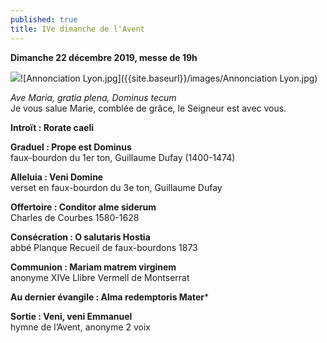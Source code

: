 ```yaml
---
published: true
title: IVe dimanche de l'Avent
---
```

**Dimanche 22 décembre 2019, messe de 19h**  

![]({{site.baseurl}}/images/Annonciation%20Lyon.jpg)![Annonciation Lyon.jpg]({{site.baseurl}}/images/Annonciation Lyon.jpg)

*Ave Maria, gratia plena, Dominus tecum*  
Je vous salue Marie, comblée de grâce, le Seigneur est avec vous.

**Introït : Rorate caeli**

**Graduel : Prope est Dominus**  
faux-bourdon du 1er ton, Guillaume Dufay (1400-1474)

**Alleluia : Veni Domine**  
verset en faux-bourdon du 3e ton, Guillaume Dufay

**Offertoire : Conditor alme siderum**  
Charles de Courbes 1580-1628

**Consécration : O salutaris Hostia**  
abbé Planque Recueil de faux-bourdons 1873

**Communion : Mariam matrem virginem**  
anonyme XIVe Llibre Vermell de Montserrat

**Au dernier évangile : Alma redemptoris Mater***

**Sortie : Veni, veni Emmanuel**  
hymne de l’Avent, anonyme 2 voix

